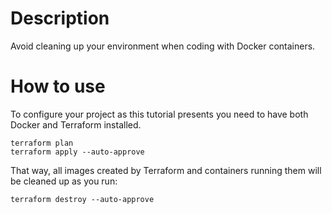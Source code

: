 # Description

Avoid cleaning up your environment when coding with Docker containers.

# How to use

To configure your project as this tutorial presents you need to have both Docker and Terraform installed.

```shell
terraform plan 
terraform apply --auto-approve
```
That way, all images created by Terraform and containers running them will be cleaned up as you run:

```shell
terraform destroy --auto-approve
```
